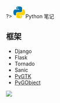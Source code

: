 ?> ![](logo/python.svg ':no-zoom')Python 笔记

## 框架

- Django
- Flask
- Tornado
- Sanic
- [PyGTK](http://www.yolinux.com/TUTORIALS/PyGTK.html)
- [PyGObject](https://pygobject.readthedocs.io/en/latest/)

![](https://notes.abelsu7.top/_images/python-skills.jpg)

